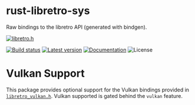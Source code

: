 rust-libretro-sys
=================

Raw bindings to the libretro API (generated with bindgen).

[![libretro.h](https://img.shields.io/badge/libretro.h-b89692c-informational?logo=RetroArch)](https://github.com/libretro/RetroArch/blob/b89692c/libretro-common/include/libretro.h)

[![Build status](https://img.shields.io/github/actions/workflow/status/max-m/rust-libretro/main.yaml?branch=master)](https://github.com/max-m/rust-libretro/actions)
[![Latest version](https://img.shields.io/crates/v/rust-libretro-sys.svg)](https://crates.io/crates/rust-libretro-sys)
[![Documentation](https://docs.rs/rust-libretro-sys/badge.svg)](https://docs.rs/rust-libretro-sys)
![License](https://img.shields.io/crates/l/rust-libretro-sys.svg)

Vulkan Support
==============

This package provides optional support for the Vulkan bindings
provided in [`libretro_vulkan.h`](https://github.com/libretro/RetroArch/blob/master/libretro-common/include/libretro_vulkan.h).
Vulkan supported is gated behind the `vulkan` feature.
